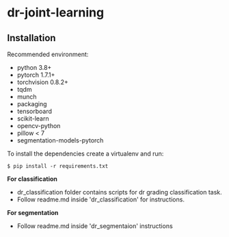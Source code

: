# dr-joint-learning

## Installation

Recommended environment:
- python 3.8+
- pytorch 1.7.1+
- torchvision 0.8.2+
- tqdm
- munch
- packaging
- tensorboard
- scikit-learn
- opencv-python
- pillow < 7
- segmentation-models-pytorch

To install the dependencies create a virtualenv and run:
```shell
$ pip install -r requirements.txt
```



**For classification**

- dr_classification folder contains scripts for dr grading classification task.
- Follow readme.md inside 'dr_classification' for instructions.


**For segmentation**

- Follow readme.md inside 'dr_segmentaion' instructions
